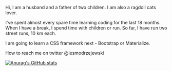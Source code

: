 Hi, I am a husband and a father of two children. I am also a ragdoll cats lover. 

I've spent almost every spare time learning coding for the last 18 months. When I have a break, I spend time with children or run. So far, I have run two street runs, 10 km each.

I am going to learn a CSS framework next - Bootstrap or Materialize.

How to reach me on twitter @lesmodrzejewski

[![Anurag's GitHub stats](https://github-readme-stats.vercel.app/api?username=lesmodrzejewski)](https://github.com/anuraghazra/github-readme-stats)
